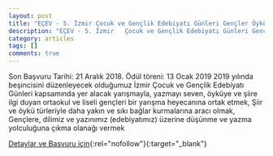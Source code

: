 ```yaml
---
layout: post
title: "EÇEV - 5. İzmir	Çocuk ve Gençlik Edebiyatı Günleri Gençler Öykü - Şiir Yarışması"
description: "EÇEV - 5. İzmir	Çocuk ve Gençlik Edebiyatı Günleri Gençler Öykü - Şiir Yarışması"
category: articles
tags: []
comments: true
---
```


Son Başvuru Tarihi: 21 Aralık 2018. Ödül töreni: 13 Ocak 2019
2019 yılında beşincisini düzenleyecek olduğumuz İzmir Çocuk ve Gençlik Edebiyatı 
Günleri kapsamında yer alacak yarışmayla, yazmayı seven, öyküye ve şiire ilgi duyan
ortaokul ve liseli gençleri bir yarışma heyecanına ortak etmek,
Şiir ve öykü türleriyle daha yakın ve sıkı bağlar kurmalarına aracı olmak,
Gençlere, dilimiz ve yazınımız (edebiyatımız) üzerine düşünme ve yazma yolculuğuna
çıkma olanağı vermek

[Detaylar ve Başvuru için](http://www.ecev.org.tr/dosyalar/EC%CC%A7EV_O%CC%88yku%CC%88_-_S%CC%A7iir_Yaris%CC%A7masi.pdf?utm_source=edebiyatyarismalari.com&utm_medium=affiliate){:rel="nofollow"}{:target="_blank"}